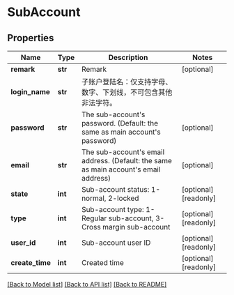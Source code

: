 # SubAccount

## Properties
Name | Type | Description | Notes
------------ | ------------- | ------------- | -------------
**remark** | **str** | Remark | [optional] 
**login_name** | **str** | 子账户登陆名：仅支持字母、数字、下划线，不可包含其他非法字符。 | 
**password** | **str** | The sub-account&#39;s password. (Default: the same as main account&#39;s password) | [optional] 
**email** | **str** | The sub-account&#39;s email address. (Default: the same as main account&#39;s email address) | [optional] 
**state** | **int** | Sub-account status: 1-normal, 2-locked | [optional] [readonly] 
**type** | **int** | Sub-account type: 1-Regular sub-account, 3-Cross margin sub-account | [optional] [readonly] 
**user_id** | **int** | Sub-account user ID | [optional] [readonly] 
**create_time** | **int** | Created time | [optional] [readonly] 

[[Back to Model list]](../README.md#documentation-for-models) [[Back to API list]](../README.md#documentation-for-api-endpoints) [[Back to README]](../README.md)


